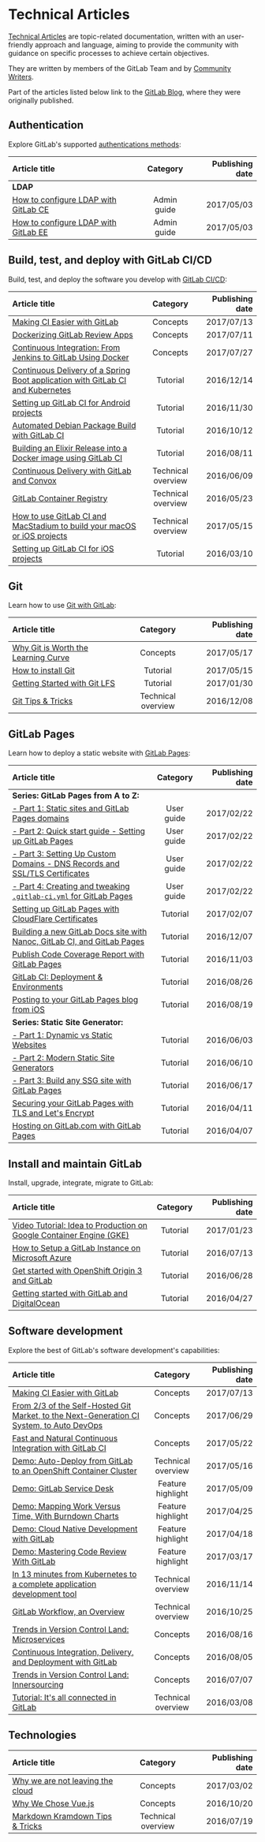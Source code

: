 # Technical Articles

[Technical Articles](../development/writing_documentation.md#technical-articles) are
topic-related documentation, written with an user-friendly approach and language, aiming
to provide the community with guidance on specific processes to achieve certain objectives.

They are written by members of the GitLab Team and by
[Community Writers](https://about.gitlab.com/handbook/product/technical-writing/community-writers/).

Part of the articles listed below link to the [GitLab Blog](https://about.gitlab.com/blog/),
where they were originally published.

## Authentication

Explore GitLab's supported [authentications methods](../topics/authentication/index.md):

| Article title | Category | Publishing date |
| :------------ | :------: | --------------: |
| **LDAP** |
| [How to configure LDAP with GitLab CE](how_to_configure_ldap_gitlab_ce/index.md)| Admin guide | 2017/05/03 |
| [How to configure LDAP with GitLab EE](https://docs.gitlab.com/ee/articles/how_to_configure_ldap_gitlab_ee/) | Admin guide | 2017/05/03 |

## Build, test, and deploy with GitLab CI/CD

Build, test, and deploy the software you develop with [GitLab CI/CD](../ci/README.md):

| Article title | Category | Publishing date |
| :------------ | :------: | --------------: |
| [Making CI Easier with GitLab](https://about.gitlab.com/2017/07/13/making-ci-easier-with-gitlab/) | Concepts | 2017/07/13 |
| [Dockerizing GitLab Review Apps](https://about.gitlab.com/2017/07/11/dockerizing-review-apps/) | Concepts | 2017/07/11 |
| [Continuous Integration: From Jenkins to GitLab Using Docker](https://about.gitlab.com/2017/07/27/docker-my-precious/) | Concepts | 2017/07/27 |
| [Continuous Delivery of a Spring Boot application with GitLab CI and Kubernetes](https://about.gitlab.com/2016/12/14/continuous-delivery-of-a-spring-boot-application-with-gitlab-ci-and-kubernetes/) | Tutorial | 2016/12/14 |
| [Setting up GitLab CI for Android projects](https://about.gitlab.com/2016/11/30/setting-up-gitlab-ci-for-android-projects/) | Tutorial | 2016/11/30 |
| [Automated Debian Package Build with GitLab CI](https://about.gitlab.com/2016/10/12/automated-debian-package-build-with-gitlab-ci/) | Tutorial | 2016/10/12 |
| [Building an Elixir Release into a Docker image using GitLab CI](https://about.gitlab.com/2016/08/11/building-an-elixir-release-into-docker-image-using-gitlab-ci-part-1/) | Tutorial | 2016/08/11 |
| [Continuous Delivery with GitLab and Convox](https://about.gitlab.com/2016/06/09/continuous-delivery-with-gitlab-and-convox/) | Technical overview | 2016/06/09 |
| [GitLab Container Registry](https://about.gitlab.com/2016/05/23/gitlab-container-registry/) | Technical overview | 2016/05/23 |
| [How to use GitLab CI and MacStadium to build your macOS or iOS projects](https://about.gitlab.com/2017/05/15/how-to-use-macstadium-and-gitlab-ci-to-build-your-macos-or-ios-projects/) | Technical overview | 2017/05/15 |
| [Setting up GitLab CI for iOS projects](https://about.gitlab.com/2016/03/10/setting-up-gitlab-ci-for-ios-projects/) | Tutorial | 2016/03/10 |

## Git

Learn how to use [Git with GitLab](../topics/git/index.md):

| Article title | Category | Publishing date |
| :------------ | :------: | --------------: |
| [Why Git is Worth the Learning Curve](https://about.gitlab.com/2017/05/17/learning-curve-is-the-biggest-challenge-developers-face-with-git/) | Concepts | 2017/05/17 |
| [How to install Git](how_to_install_git/index.md) | Tutorial | 2017/05/15 |
| [Getting Started with Git LFS](https://about.gitlab.com/2017/01/30/getting-started-with-git-lfs-tutorial/) | Tutorial | 2017/01/30 |
| [Git Tips & Tricks](https://about.gitlab.com/2016/12/08/git-tips-and-tricks/) | Technical overview | 2016/12/08 |

## GitLab Pages

Learn how to deploy a static website with [GitLab Pages](../user/project/pages/index.md#getting-started):

| Article title | Category | Publishing date |
| :------------ | :------: | --------------: |
| **Series: GitLab Pages from A to Z:** |
| [- Part 1: Static sites and GitLab Pages domains](../user/project/pages/getting_started_part_one.md)| User guide | 2017/02/22 |
| [- Part 2: Quick start guide - Setting up GitLab Pages](../user/project/pages/getting_started_part_two.md)| User guide | 2017/02/22 |
| [- Part 3: Setting Up Custom Domains - DNS Records and SSL/TLS Certificates](../user/project/pages/getting_started_part_three.md)| User guide | 2017/02/22 |
| [- Part 4: Creating and tweaking `.gitlab-ci.yml` for GitLab Pages](../user/project/pages/getting_started_part_four.md)| User guide | 2017/02/22 |
| [Setting up GitLab Pages with CloudFlare Certificates](https://about.gitlab.com/2017/02/07/setting-up-gitlab-pages-with-cloudflare-certificates/) | Tutorial | 2017/02/07 |
| [Building a new GitLab Docs site with Nanoc, GitLab CI, and GitLab Pages](https://about.gitlab.com/2016/12/07/building-a-new-gitlab-docs-site-with-nanoc-gitlab-ci-and-gitlab-pages/) | Tutorial | 2016/12/07 |
| [Publish Code Coverage Report with GitLab Pages](https://about.gitlab.com/2016/11/03/publish-code-coverage-report-with-gitlab-pages/) | Tutorial | 2016/11/03 |
| [GitLab CI: Deployment & Environments](https://about.gitlab.com/2016/08/26/ci-deployment-and-environments/) | Tutorial | 2016/08/26 |
| [Posting to your GitLab Pages blog from iOS](https://about.gitlab.com/2016/08/19/posting-to-your-gitlab-pages-blog-from-ios/) | Tutorial | 2016/08/19 |
| **Series: Static Site Generator:** |
| [- Part 1: Dynamic vs Static Websites](https://about.gitlab.com/2016/06/03/ssg-overview-gitlab-pages-part-1-dynamic-x-static/) | Tutorial | 2016/06/03 |
| [- Part 2: Modern Static Site Generators](https://about.gitlab.com/2016/06/10/ssg-overview-gitlab-pages-part-2/) | Tutorial | 2016/06/10 |
| [- Part 3: Build any SSG site with GitLab Pages](https://about.gitlab.com/2016/06/17/ssg-overview-gitlab-pages-part-3-examples-ci/) | Tutorial | 2016/06/17 |
| [Securing your GitLab Pages with TLS and Let's Encrypt](https://about.gitlab.com/2016/04/11/tutorial-securing-your-gitlab-pages-with-tls-and-letsencrypt/) | Tutorial | 2016/04/11 |
| [Hosting on GitLab.com with GitLab Pages](https://about.gitlab.com/2016/04/07/gitlab-pages-setup/) | Tutorial | 2016/04/07 |

## Install and maintain GitLab

Install, upgrade, integrate, migrate to GitLab:

| Article title | Category | Publishing date |
| :------------ | :------: | --------------: |
| [Video Tutorial: Idea to Production on Google Container Engine (GKE)](https://about.gitlab.com/2017/01/23/video-tutorial-idea-to-production-on-google-container-engine-gke/) | Tutorial | 2017/01/23 |
| [How to Setup a GitLab Instance on Microsoft Azure](https://about.gitlab.com/2016/07/13/how-to-setup-a-gitlab-instance-on-microsoft-azure/) | Tutorial | 2016/07/13 |
| [Get started with OpenShift Origin 3 and GitLab](https://about.gitlab.com/2016/06/28/get-started-with-openshift-origin-3-and-gitlab/) | Tutorial | 2016/06/28 |
| [Getting started with GitLab and DigitalOcean](https://about.gitlab.com/2016/04/27/getting-started-with-gitlab-and-digitalocean/) | Tutorial | 2016/04/27 |

## Software development

Explore the best of GitLab's software development's capabilities:

| Article title | Category | Publishing date |
| :------------ | :------: | --------------: |
| [Making CI Easier with GitLab](https://about.gitlab.com/2017/07/13/making-ci-easier-with-gitlab/) | Concepts | 2017/07/13 |
| [From 2/3 of the Self-Hosted Git Market, to the Next-Generation CI System, to Auto DevOps](https://about.gitlab.com/2017/06/29/whats-next-for-gitlab-ci/)| Concepts | 2017/06/29 |
| [Fast and Natural Continuous Integration with GitLab CI](https://about.gitlab.com/2017/05/22/fast-and-natural-continuous-integration-with-gitlab-ci/) | Concepts | 2017/05/22 |
| [Demo: Auto-Deploy from GitLab to an OpenShift Container Cluster](https://about.gitlab.com/2017/05/16/devops-containers-gitlab-openshift/) | Technical overview | 2017/05/16 |
| [Demo: GitLab Service Desk](https://about.gitlab.com/2017/05/09/demo-service-desk/) | Feature highlight | 2017/05/09 |
| [Demo: Mapping Work Versus Time, With Burndown Charts](https://about.gitlab.com/2017/04/25/mapping-work-to-do-versus-time-with-burndown-charts/) | Feature highlight | 2017/04/25 |
| [Demo: Cloud Native Development with GitLab](https://about.gitlab.com/2017/04/18/cloud-native-demo/) | Feature highlight | 2017/04/18 |
| [Demo:  Mastering Code Review With GitLab](https://about.gitlab.com/2017/03/17/demo-mastering-code-review-with-gitlab/) | Feature highlight | 2017/03/17 |
| [In 13 minutes from Kubernetes to a complete application development tool](https://about.gitlab.com/2016/11/14/idea-to-production/) | Technical overview | 2016/11/14 |
| [GitLab Workflow, an Overview](https://about.gitlab.com/2016/10/25/gitlab-workflow-an-overview/) | Technical overview | 2016/10/25 |
| [Trends in Version Control Land: Microservices](https://about.gitlab.com/2016/08/16/trends-in-version-control-land-microservices/) | Concepts | 2016/08/16 |
| [Continuous Integration, Delivery, and Deployment with GitLab](https://about.gitlab.com/2016/08/05/continuous-integration-delivery-and-deployment-with-gitlab/) | Concepts | 2016/08/05 |
| [Trends in Version Control Land: Innersourcing](https://about.gitlab.com/2016/07/07/trends-version-control-innersourcing/) | Concepts | 2016/07/07 |
| [Tutorial: It's all connected in GitLab](https://about.gitlab.com/2016/03/08/gitlab-tutorial-its-all-connected/) | Technical overview | 2016/03/08 |

## Technologies

| Article title | Category | Publishing date |
| :------------ | :------: | --------------: |
| [Why we are not leaving the cloud](https://about.gitlab.com/2017/03/02/why-we-are-not-leaving-the-cloud/) | Concepts | 2017/03/02 |
| [Why We Chose Vue.js](https://about.gitlab.com/2016/10/20/why-we-chose-vue/) | Concepts | 2016/10/20 |
| [Markdown Kramdown Tips & Tricks](https://about.gitlab.com/2016/07/19/markdown-kramdown-tips-and-tricks/) | Technical overview | 2016/07/19 |
